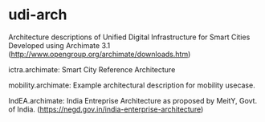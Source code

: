 # udi-arch
Architecture descriptions of Unified Digital Infrastructure for Smart Cities
Developed using Archimate 3.1 (http://www.opengroup.org/archimate/downloads.htm)

ictra.archimate: Smart City Reference Architecture

mobility.archimate: Example architectural description for mobility usecase. 

IndEA.archimate: India Entreprise Architecture as proposed by MeitY, Govt. of India.
(https://negd.gov.in/india-enterprise-architecture)

